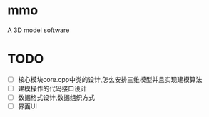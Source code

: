 # mmo
A 3D model software

# TODO 
- [ ] 核心模块core.cpp中类的设计,怎么安排三维模型并且实现建模算法
- [ ] 建模操作的代码接口设计
- [ ] 数据格式设计,数据组织方式
- [ ] 界面UI
